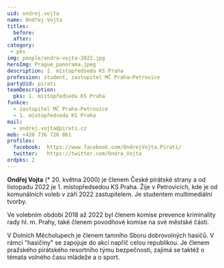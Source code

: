 ```yaml
---
uid: ondrej.vojta
name: Ondřej Vojta
titles:
  before:  
  after:
category:
 - pks
img: people/ondra-vojta-2022.jpg
heroImg: Prague_panorama.jpeg
description: 1. místopředseda KS Praha 
profession: student, zastupitel MČ Praha–Petrovice  
partyUid: pirati
teamDescription:
  pks: 1. místopředseda KS Praha
funkce:
  - zastupitel MČ Praha-Petrovice
  - 1. místopředseda KS Praha
mail:
  - ondrej.vojta@pirati.cz
mob: +420 736 726 061		 
profiles:   
  facebook:  https://www.facebook.com/OndrejVojta.Pirati/
  twitter:   https://twitter.com/Ondra_Vojta		  
ordpks: 2		  
---
```


**Ondřej Vojta** (* 20. května 2000) je členem České pirátské strany a od listopadu 2022 je 1. místopředsedou KS Praha. Žije v Petrovicích, kde je od komunálních voleb v září 2022 zastupitelem. Je studentem multimediální tvorby.

Ve volebním období 2018 až 2022 byl členem komise prevence kriminality rady hl. m. Prahy, také členem povodňové komise na své městské části.

V Dolních Měcholupech je členem tamního Sboru dobrovolných hasičů. V rámci "hasičiny" se zapojuje do akcí napříč celou republikou. Je členem pražského pirátského resortního týmu bezpečnosti, zajímá se taktéž o témata volného času mládeže a o sport.